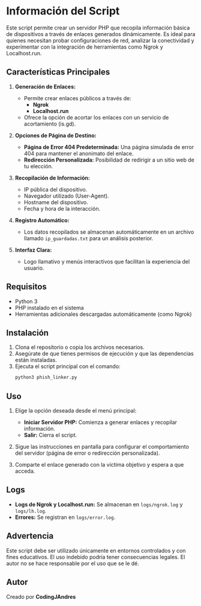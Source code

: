 
# Información del Script

Este script permite crear un servidor PHP que recopila información básica de dispositivos a través de enlaces generados dinámicamente. Es ideal para quienes necesitan probar configuraciones de red, analizar la conectividad y experimentar con la integración de herramientas como Ngrok y Localhost.run.

## Características Principales

1. **Generación de Enlaces:**
   - Permite crear enlaces públicos a través de:
     - **Ngrok**
     - **Localhost.run**
   - Ofrece la opción de acortar los enlaces con un servicio de acortamiento (is.gd).

2. **Opciones de Página de Destino:**
   - **Página de Error 404 Predeterminada:** Una página simulada de error 404 para mantener el anonimato del enlace.
   - **Redirección Personalizada:** Posibilidad de redirigir a un sitio web de tu elección.

3. **Recopilación de Información:**
   - IP pública del dispositivo.
   - Navegador utilizado (User-Agent).
   - Hostname del dispositivo.
   - Fecha y hora de la interacción.

4. **Registro Automático:**
   - Los datos recopilados se almacenan automáticamente en un archivo llamado `ip_guardadas.txt` para un análisis posterior.

5. **Interfaz Clara:**
   - Logo llamativo y menús interactivos que facilitan la experiencia del usuario.

## Requisitos

- Python 3
- PHP instalado en el sistema
- Herramientas adicionales descargadas automáticamente (como Ngrok)

## Instalación

1. Clona el repositorio o copia los archivos necesarios.
2. Asegúrate de que tienes permisos de ejecución y que las dependencias están instaladas.
3. Ejecuta el script principal con el comando:
   ```bash
   python3 phish_linker.py
   ```

## Uso

1. Elige la opción deseada desde el menú principal:
   - **Iniciar Servidor PHP:** Comienza a generar enlaces y recopilar información.
   - **Salir:** Cierra el script.

2. Sigue las instrucciones en pantalla para configurar el comportamiento del servidor (página de error o redirección personalizada).

3. Comparte el enlace generado con la víctima objetivo y espera a que acceda.

## Logs

- **Logs de Ngrok y Localhost.run:** Se almacenan en `logs/ngrok.log` y `logs/lh.log`.
- **Errores:** Se registran en `logs/error.log`.

## Advertencia

Este script debe ser utilizado únicamente en entornos controlados y con fines educativos. El uso indebido podría tener consecuencias legales. El autor no se hace responsable por el uso que se le dé.

## Autor

Creado por **CodingJAndres**
